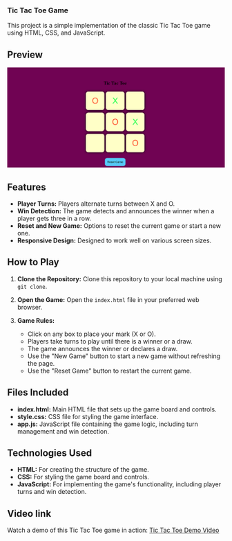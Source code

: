 ### Tic Tac Toe Game

This project is a simple implementation of the classic Tic Tac Toe game using HTML, CSS, and JavaScript.

## Preview

![Tic Tac Toe Preview](./pictures/Photo.png)

## Features

- **Player Turns:** Players alternate turns between X and O.
- **Win Detection:** The game detects and announces the winner when a player gets three in a row.
- **Reset and New Game:** Options to reset the current game or start a new one.
- **Responsive Design:** Designed to work well on various screen sizes.


## How to Play

1. **Clone the Repository:** Clone this repository to your local machine using `git clone`.
   
2. **Open the Game:** Open the `index.html` file in your preferred web browser.

3. **Game Rules:**
   - Click on any box to place your mark (X or O).
   - Players take turns to play until there is a winner or a draw.
   - The game announces the winner or declares a draw.
   - Use the "New Game" button to start a new game without refreshing the page.
   - Use the "Reset Game" button to restart the current game.

## Files Included

- **index.html:** Main HTML file that sets up the game board and controls.
- **style.css:** CSS file for styling the game interface.
- **app.js:** JavaScript file containing the game logic, including turn management and win detection.

## Technologies Used

- **HTML:** For creating the structure of the game.
- **CSS:** For styling the game board and controls.
- **JavaScript:** For implementing the game's functionality, including player turns and win detection.

## Video link

Watch a demo of this Tic Tac Toe game in action: [Tic Tac Toe Demo Video](https://youtu.be/SqrppLEljkY?si=k57-uiBtfbpGjQcr)
